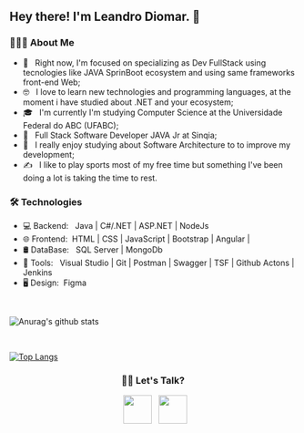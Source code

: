 <h2> Hey there! I'm Leandro Diomar. 👋</h2>

<h3> 👨🏻‍💻 About Me </h3>

- 🔭 &nbsp; Right now, I'm focused on specializing as Dev FullStack using tecnologies like JAVA SprinBoot ecosystem and using same frameworks front-end Web;
- 🤓 &nbsp; I love to learn new technologies and programming languages, at the moment i have studied about .NET and your ecosystem;
- 🎓 &nbsp; I'm currently I'm studying Computer Science at the Universidade Federal do ABC (UFABC);
- 💼 &nbsp; Full Stack Software Developer JAVA Jr at Sinqia;
- 🌱 &nbsp; I really enjoy studying about Software Architecture to to improve my development;
- ✍️ &nbsp; I like to play sports most of my free time but something I've been doing a lot is taking the time to rest.


<h3>🛠 Technologies</h3>

- 💻 Backend: &nbsp;  Java | C#/.NET | ASP.NET | NodeJs
- 🌐 Frontend:&nbsp; HTML | CSS | JavaScript | Bootstrap | Angular | 
- 🛢 DataBase: &nbsp; SQL Server | MongoDb
- 🔧 Tools: &nbsp;   Visual Studio | Git | Postman | Swagger | TSF | Github Actons | Jenkins
- 🖥 Design:&nbsp;     Figma 

<br>


![Anurag's github stats](https://github-readme-stats.vercel.app/api?username=Diomar2603&show_icons=true&theme=radical)

<br>

[![Top Langs](https://github-readme-stats.vercel.app/api/top-langs/?username=Diomar2603&layout=compact&text_color=daf7dc&bg_color=151515)](https://github.com/devSouvik/github-readme-stats)



<h3 align="center"> 🤝🏻 Let's Talk? </h3>

<p align="center">  
&nbsp; <a href="https://www.linkedin.com/in/leandrodiomar/" target="blank" rel="noopener noreferrer"><img src="https://img.icons8.com/plasticine/100/000000/linkedin.png" width="50" /></a>
&nbsp; <a href="mailto:daniel.s.6140@gmail.com" target="blank" rel="noopener noreferrer"><img src="https://img.icons8.com/plasticine/100/000000/gmail.png"  width="50" /></a>
</p>

